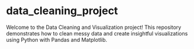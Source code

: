 # data_cleaning_project
Welcome to the Data Cleaning and Visualization project! This repository demonstrates how to clean messy data and create insightful visualizations using Python with Pandas and Matplotlib.
